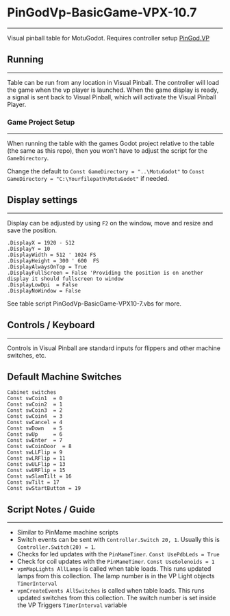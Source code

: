 # PinGodVp-BasicGame-VPX-10.7
---

Visual pinball table for MotuGodot. Requires controller setup [PinGod.VP](https://github.com/horseyhorsey/PinGod.VP/releases)

## Running
---

Table can be run from any location in Visual Pinball. The controller will load the game when the vp player is launched. When the game display is ready, a signal is sent back to Visual Pinball, which will activate the Visual Pinball Player.

### Game Project Setup
---

When running the table with the games Godot project relative to the table (the same as this repo), then you won't have to adjust the script for the `GameDirectory`.

Change the default to `Const GameDirectory = "..\MotuGodot"` to `Const GameDirectory = "C:\Yourfilepath\MotuGodot"` if needed.

## Display settings
---

Display can be adjusted by using `F2` on the window, move and resize and save the position.

```
.DisplayX = 1920 - 512
.DisplayY = 10
.DisplayWidth = 512 ' 1024 FS
.DisplayHeight = 300 ' 600  FS
.DisplayAlwaysOnTop = True
.DisplayFullScreen = False 'Providing the position is on another display it should fullscreen to window
.DisplayLowDpi 	= False
.DisplayNoWindow = False
```	

See table script PinGodVp-BasicGame-VPX10-7.vbs for more.

## Controls / Keyboard
---

Controls in Visual Pinball are standard inputs for flippers and other machine switches, etc. 

## Default Machine Switches

```
Cabinet switches
Const swCoin1  = 0
Const swCoin2  = 1
Const swCoin3  = 2
Const swCoin4  = 3
Const swCancel = 4
Const swDown   = 5
Const swUp     = 6
Const swEnter  = 7
Const swCoinDoor  = 8
Const swLLFlip = 9
Const swLRFlip = 11
Const swULFlip = 13
Const swURFlip = 15
Const swSlamTilt = 16
Const swTilt = 17
Const swStartButton = 19
```

## Script Notes / Guide
---

- Similar to PinMame machine scripts
- Switch events can be sent with `Controller.Switch 20, 1`. Usually this is `Controller.Switch(20) = 1`.
- Checks for led updates with the `PinMameTimer`. `Const UsePdbLeds = True`
- Check for coil updates with the `PinMameTimer`. `Const UseSolenoids = 1`
- `vpmMapLights AllLamps` is called when table loads. This runs updated lamps from this collection. The lamp number is in the VP Light objects `TimerInterval`
- `vpmCreateEvents AllSwitches` is called when table loads. This runs updated switches from this collection. The switch number is set inside the VP Triggers `TimerInterval` variable
